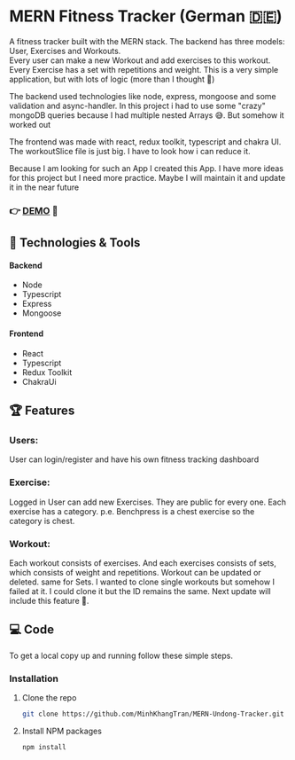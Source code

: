 
# MERN Fitness Tracker (German 🇩🇪)
A fitness tracker built with the MERN stack. The backend has three models: User, Exercises and Workouts.  
Every user can make a new Workout and add exercises to this workout. Every Exercise has a set with repetitions and weight.
This is a very simple application, but with lots of logic (more than I thought 🥲)

  
The backend used technologies like node, express, mongoose and some validation and async-handler. In this project i had to use some "crazy" mongoDB queries because I had multiple nested Arrays 😅. But somehow it worked out
  
The frontend was made with react, redux toolkit, typescript and chakra UI. The workoutSlice file is just big. I have to look how i can reduce it.
  
Because I am looking for such an App I created this App. I have more ideas for this project but I need more practice. Maybe I will maintain it and update it in the near future 
  
### :point_right: [DEMO](https://undong-tracker.herokuapp.com/) :rocket:  

  
## :hammer: Technologies & Tools  
  
#### Backend
* Node
* Typescript
* Express
* Mongoose

#### Frontend
* React
* Typescript
* Redux Toolkit
* ChakraUi

  
## :trophy: Features  
  
### Users:  
User can login/register and have his own fitness tracking dashboard
### Exercise:  
Logged in User can add new Exercises. They are public for every one. Each exercise has a category. p.e. Benchpress is a chest exercise so the category is chest.
### Workout:
Each workout consists of exercises. And each exercises consists of sets, which consists of weight and repetitions. Workout can be updated or deleted. same for Sets. I wanted to clone single workouts but somehow I failed at it. I could clone it but the ID remains the same. Next update will include this feature 🥸.

## :computer: Code
To get a local copy up and running follow these simple steps.


### Installation

1. Clone the repo
   ```sh
   git clone https://github.com/MinhKhangTran/MERN-Undong-Tracker.git
   ```
2. Install NPM packages
   ```sh
   npm install
   ```


